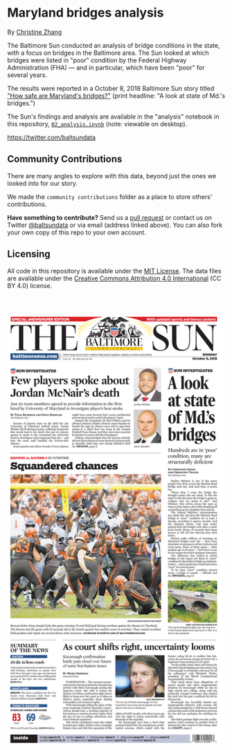# Maryland bridges analysis

By [Christine Zhang](mailto:czhang@baltsun.com)

The Baltimore Sun conducted an analysis of bridge conditions in the state, with a focus on bridges in the Baltimore area. The Sun looked at which bridges were listed in "poor" condition by the Federal Highway Administration (FHA) — and in particular, which have been "poor" for several years.

The results were reported in a October 8, 2018 Baltimore Sun story titled ["How safe are Maryland's bridges?"](http://www.baltimoresun.com/news/maryland/bs-md-bridge-collapse-maryland-20180815-story.html) (print headline: "A look at state of Md.'s bridges.")

The Sun's findings and analysis are available in the "analysis" notebook in this repository, [`02_analysis.ipynb`](https://github.com/baltimore-sun-data/bridge-data/blob/master/02_analysis.ipynb) (note: viewable on desktop).

https://twitter.com/baltsundata

## Community Contributions

There are many angles to explore with this data, beyond just the ones we looked into for our story.

We made the `community contributions` folder as a place to store others' contributions. 

**Have something to contribute?** Send us a [pull request](https://github.com/baltimore-sun-data/bridge-data/pulls) or contact us on Twitter [@baltsundata](https://twitter.com/baltsundata) or via email (address linked above). You can also fork your own copy of this repo to your own account.

## Licensing

All code in this repository is available under the [MIT License](https://opensource.org/licenses/MIT). The data files are available under the [Creative Commons Attribution 4.0 International](https://creativecommons.org/licenses/by/4.0/) (CC BY 4.0) license.

<br><br>

![](output/page-1.png)